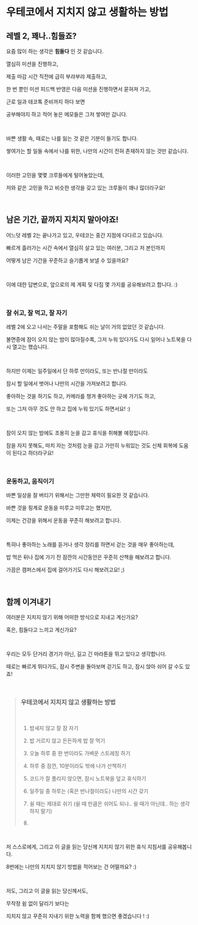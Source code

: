 # 우테코에서 지치지 않고 생활하는 방법

## 레벨 2, 꽤나..힘들죠?

요즘 많이 하는 생각은 **힘들다** 인 것 같습니다.

열심히 미션을 진행하고,

제출 마감 시간 직전에 급히 부랴부랴 제출하고,

한 번 뿐인 미션 피드백 반영은 다음 미션을 진행하면서 묻혀져 가고,

근로 일과 테코톡 준비까지 하다 보면

공부해야지 하고 적어 놓은 메모들은 그저 쌓여만 갑니다.

<br/>

바쁜 생활 속, 때로는 나를 잃는 것 같은 기분이 들기도 합니다.

쌓여가는 할 일들 속에서 나를 위한, 나만의 시간이 전혀 존재하지 않는 것만 같습니다.

<br/>

이러한 고민을 몇몇 크루들에게 털어놓았는데,

저와 같은 고민을 하고 비슷한 생각을 갖고 있는 크루들이 꽤나 많더라구요!

<br/>

## 남은 기간, 끝까지 지치지 말아야죠!

어느덧 레벨 2는 끝나가고 있고, 우테코는 중간 지점에 다다르고 있습니다.

빠르게 흘러가는 시간 속에서 열심히 살고 있는 여러분, 그리고 저 본인까지

어떻게 남은 기간을 꾸준하고 슬기롭게 보낼 수 있을까요?

<br/>

이에 대한 답변으로, 앞으로의 제 계획 및 다짐 몇 가지를 공유해보려고 합니다. :)

<br/>

### 잘 쉬고, 잘 먹고, 잘 자기

레벨 2에 오고 나서는 주말을 포함해도 쉬는 날이 거의 없었던 것 같습니다.

불면증에 잠이 오지 않는 밤이 많아질수록, 그저 누워 있다가도 다시 일어나 노트북을 다시 열고는 했습니다.

<br/>

하지만 이제는 일주일에서 단 하루 만이라도, 또는 반나절 만이라도

잠시 할 일에서 벗어나 나만의 시간을 가져보려고 합니다.

좋아하는 것을 하기도 하고, 카메라를 챙겨 좋아하는 곳에 가기도 하고,

또는 그저 아무 것도 안 하고 집에 누워 있기도 하면서요! :) 

<br/>

잠이 오지 않는 밤에도 조용히 눈을 감고 휴식을 취해볼 예정입니다.

잠을 자지 못해도, 마치 자는 것처럼 눈을 감고 가만히 누워있는 것도 신체 회복에 도움이 된다고 하더라구요!

<br/>

### 운동하고, 움직이기

바쁜 일상을 잘 버티기 위해서는 그만한 체력이 필요한 것 같습니다.

바쁜 것을 핑계로 운동을 미루고 미루고는 했지만,

이제는 건강을 위해서 운동을 꾸준히 해보려고 합니다.

<br/>

특히나 좋아하는 노래를 듣거나 생각 정리를 하면서 걷는 것을 매우 좋아하는데,

밥 먹은 뒤나 집에 가기 전 잠깐의 시간동안은 꾸준히 산책을 해보려고 합니다.

가끔은 캠퍼스에서 집에 걸어가기도 다시 해보려고요! ;)

<br/>

## 함께 이겨내기


여러분은 지치지 않기 위해 어떠한 방식으로 지내고 계신가요?

혹은, 힘들다고 느끼고 계신가요?

<br/>

우리는 모두 단거리 경기가 아닌, 길고 긴 마라톤을 뛰고 있다고 생각합니다.

때로는 빠르게 뛰다가도, 잠시 주변을 돌아보며 걷기도 하고, 잠시 앉아 쉬어 갈 수도 있죠!

<br/>

> ### 우테코에서 지치지 않고 생활하는 방법
> <br/>
>
> 1. 밤새지 않고 잘 잠 자기
> 
> 2. 밥 거르지 않고 든든하게 밥 잘 먹기
>
> 3. 오늘 하루 중 한 번이라도 가벼운 스트레칭 하기
>
> 4. 하루 중 잠깐, 10분이라도 밖에 나가 산책하기
>
> 5. 코드가 잘 풀리지 않으면, 잠시 노트북을 덮고 휴식하기
>
> 6. 일주일 중 하루는 (혹은 반나절이라도) 나만의 시간 갖기
>
> 7. 쉴 때는 제대로 쉬기 (쉴 때 만큼은 쉬어도 되나.. 쉴 때가 아닌데.. 하는 생각 하지 말기)
>
> 8.

<br/>

저 스스로에게, 그리고 이 글을 읽는 당신께 지치지 않기 위한 휴식 지침서를 공유해봅니다.

8번에는 나만의 지치지 않기 방법을 적어보는 건 어떨까요? :)

<br/>

저도, 그리고 이 글을 읽는 당신께서도,

무작정 쉼 없이 달리기 보다는

지치지 않고 꾸준히 지내기 위한 노력을 함께 했으면 좋겠습니다 ! :)


